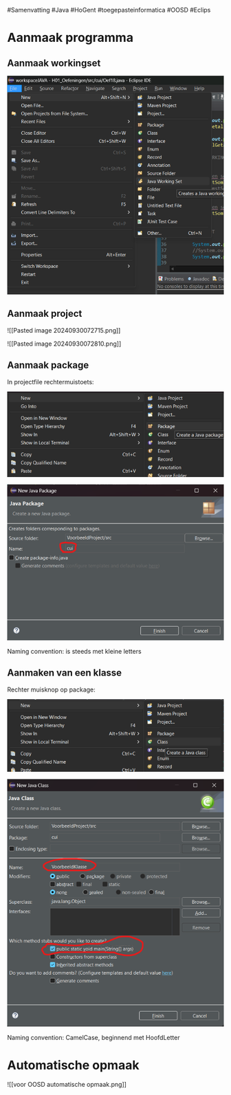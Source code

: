 #Samenvatting #Java #HoGent #toegepasteinformatica #OOSD #Eclips
# Aanmaak programma

## Aanmaak workingset

![JVM](../attachments/20240930091944.png)


## Aanmaak project

![[Pasted image 20240930072715.png]]

![[Pasted image 20240930072810.png]]
## Aanmaak package

In projectfile rechtermuistoets:


![](../attachments/20240930072910.png)


![](../attachments/20240930073002.png)


Naming convention: is steeds met kleine letters
## Aanmaken van een klasse

Rechter muisknop op package:


![](../attachments/20240930073111.png)


![](../attachments/20240930073241.png)



Naming convention: CamelCase, beginnend met HoofdLetter
# Automatische opmaak

![[voor OOSD automatische opmaak.png]]

